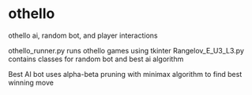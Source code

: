 # othello
 othello ai, random bot, and player interactions

othello_runner.py runs othello games using tkinter
Rangelov_E_U3_L3.py contains classes for random bot and best ai algorithm

Best AI bot uses alpha-beta pruning with minimax algorithm to find best winning move
